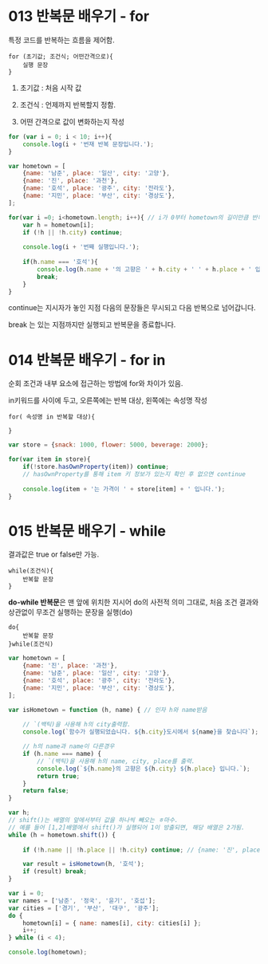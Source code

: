 # 013 반복문 배우기 - for

특정 코드를 반복하는 흐름을 제어함.

```
for (초기값; 조건식; 어떤간격으로){
	실행 문장
}
```

1. 초기값 : 처음 시작 값

2. 조건식 : 언제까지 반복할지 정함.

3. 어떤 간격으로 값이 변화하는지 작성

```javascript
for (var i = 0; i < 10; i++){
	console.log(i + '번재 반복 문장입니다.');
}
```

```javascript
var hometown = [
    {name: '남준', place: '일산', city: '고양'},
    {name: '진', place: '과천'},
    {name: '호석', place: '광주', city: '전라도'},
    {name: '지민', place: '부산', city: '경상도'},
];

for(var i =0; i<hometown.length; i++){ // i가 0부터 hometown의 길이만큼 반복
    var h = hometown[i];
    if (!h || !h.city) continue;
    
    console.log(i + '번째 실행입니다.');
    
    if(h.name === '호석'){
        console.log(h.name + '의 고향은 ' + h.city + ' ' + h.place + ' 입니다.');
        break;
    }
}
```

continue는 지시자가 놓인 지점 다음의 문장들은 무시되고 다음 반복으로 넘어갑니다.

break 는 있는 지점까지만 실행되고 반복문을 종료합니다.



# 014 반복문 배우기 - for in

순회 조건과 내부 요소에 접근하는 방법에 for와 차이가 있음.

in키워드를 사이에 두고, 오른쪽에는 반복 대상, 왼쪽에는 속성명 작성

```
for( 속성명 in 반복할 대상){

}
```



```javascript
var store = {snack: 1000, flower: 5000, beverage: 2000};

for(var item in store){
	if(!store.hasOwnProperty(item)) continue; 
    // hasOwnProperty를 통해 item 키 정보가 있는지 확인 후 없으면 continue
	
	console.log(item + '는 가격이 ' + store[item] + ' 입니다.');
}
```





# 015 반복문 배우기 - while

결과값은 true or false만 가능.

```
while(조건식){
	반복할 문장
}
```



<strong>do-while 반복문</strong>은 맨 앞에 위치한 지시어 do의 사전적 의미 그대로, 처음 조건 결과와 상관없이 무조건 실행하는 문장을 실행(do)

```
do{
	반복할 문장
}while(조건식)
```

```javascript
var hometown = [
    {name: '진', place: '과천'},
    {name: '남준', place: '일산', city: '고양'},
    {name: '호석', place: '광주', city: '전라도'},
    {name: '지민', place: '부산', city: '경상도'},
];

var isHometown = function (h, name) { // 인자 h와 name받음
    
    // `(백틱)을 사용해 h의 city출력함.
    console.log(`함수가 실행되었습니다. ${h.city}도시에서 ${name}을 찾습니다`);

    // h의 name과 name이 다른경우
    if (h.name === name) {
        // `(백틱)을 사용해 h의 name, city, place를 출력.
        console.log(`${h.name}의 고향은 ${h.city} ${h.place} 입니다.`);
        return true;
    }
    return false;
}

var h;
// shift()는 배열의 앞에서부터 값을 하나씩 빼오는 ㅎ마수.
// 예를 들어 [1,2]배열에서 shift()가 실행되어 1이 방출되면, 해당 배열은 2가됨.
while (h = hometown.shift()) {
    
    if (!h.name || !h.place || !h.city) continue; // {name: '진', place: '과천'}는 place가 없어 continue

    var result = isHometown(h, '호석');
    if (result) break;
}

var i = 0;
var names = ['남준', '정국', '윤기', '호섭'];
var cities = ['경기', '부산', '대구', '광주'];
do {
    hometown[i] = { name: names[i], city: cities[i] };
    i++;
} while (i < 4);

console.log(hometown);
```

